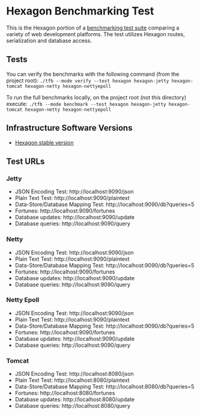 
# Hexagon Benchmarking Test

This is the Hexagon portion of a [benchmarking test suite](../../../README.md) comparing a variety
of web development platforms. The test utilizes Hexagon routes, serialization and database access.

## Tests

You can verify the benchmarks with the following command (from the project root):
`./tfb --mode verify --test hexagon hexagon-jetty hexagon-tomcat hexagon-netty hexagon-nettyepoll`

To run the full benchmarks locally, on the project root (not this directory) execute:
`./tfb --mode benchmark --test hexagon hexagon-jetty hexagon-tomcat hexagon-netty hexagon-nettyepoll`

## Infrastructure Software Versions

* [Hexagon stable version](http://hexagonkt.com)

## Test URLs

### Jetty

* JSON Encoding Test: http://localhost:9090/json
* Plain Text Test: http://localhost:9090/plaintext
* Data-Store/Database Mapping Test: http://localhost:9090/db?queries=5
* Fortunes: http://localhost:9090/fortunes
* Database updates: http://localhost:9090/update
* Database queries: http://localhost:9090/query

### Netty

* JSON Encoding Test: http://localhost:9090/json
* Plain Text Test: http://localhost:9090/plaintext
* Data-Store/Database Mapping Test: http://localhost:9090/db?queries=5
* Fortunes: http://localhost:9090/fortunes
* Database updates: http://localhost:9090/update
* Database queries: http://localhost:9090/query

### Netty Epoll

* JSON Encoding Test: http://localhost:9090/json
* Plain Text Test: http://localhost:9090/plaintext
* Data-Store/Database Mapping Test: http://localhost:9090/db?queries=5
* Fortunes: http://localhost:9090/fortunes
* Database updates: http://localhost:9090/update
* Database queries: http://localhost:9090/query

### Tomcat

* JSON Encoding Test: http://localhost:8080/json
* Plain Text Test: http://localhost:8080/plaintext
* Data-Store/Database Mapping Test: http://localhost:8080/db?queries=5
* Fortunes: http://localhost:8080/fortunes
* Database updates: http://localhost:8080/update
* Database queries: http://localhost:8080/query
